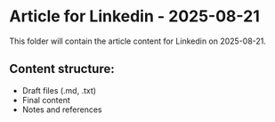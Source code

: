 # Article for Linkedin - 2025-08-21

This folder will contain the article content for Linkedin on 2025-08-21.

## Content structure:
- Draft files (.md, .txt)
- Final content
- Notes and references
